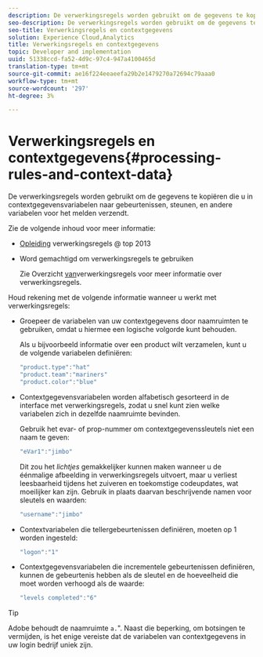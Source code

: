 ```yaml
---
description: De verwerkingsregels worden gebruikt om de gegevens te kopiëren die u in contextgegevensvariabelen naar gebeurtenissen, steunen, en andere variabelen voor het melden verzendt.
seo-description: De verwerkingsregels worden gebruikt om de gegevens te kopiëren die u in contextgegevensvariabelen naar gebeurtenissen, steunen, en andere variabelen voor het melden verzendt.
seo-title: Verwerkingsregels en contextgegevens
solution: Experience Cloud,Analytics
title: Verwerkingsregels en contextgegevens
topic: Developer and implementation
uuid: 51338ccd-fa52-4d9c-97c4-947a4100465d
translation-type: tm+mt
source-git-commit: ae16f224eeaeefa29b2e1479270a72694c79aaa0
workflow-type: tm+mt
source-wordcount: '297'
ht-degree: 3%

---
```



# Verwerkingsregels en contextgegevens{#processing-rules-and-context-data}

De verwerkingsregels worden gebruikt om de gegevens te kopiëren die u in contextgegevensvariabelen naar gebeurtenissen, steunen, en andere variabelen voor het melden verzendt.

Zie de volgende inhoud voor meer informatie:

* [Opleiding](https://tv.adobe.com/embed/1181/16506/) verwerkingsregels @ top 2013
* Word gemachtigd om verwerkingsregels te gebruiken

   Zie Overzicht [van](https://docs.adobe.com/content/help/en/analytics/admin/admin-tools/processing-rules/processing-rules.html)verwerkingsregels voor meer informatie over verwerkingsregels.

Houd rekening met de volgende informatie wanneer u werkt met verwerkingsregels:

* Groepeer de variabelen van uw contextgegevens door naamruimten te gebruiken, omdat u hiermee een logische volgorde kunt behouden.

   Als u bijvoorbeeld informatie over een product wilt verzamelen, kunt u de volgende variabelen definiëren:

   ```js
   "product.type":"hat" 
   "product.team":"mariners" 
   "product.color":"blue"
   ```

* Contextgegevensvariabelen worden alfabetisch gesorteerd in de interface met verwerkingsregels, zodat u snel kunt zien welke variabelen zich in dezelfde naamruimte bevinden.

   Gebruik het evar- of prop-nummer om contextgegevenssleutels niet een naam te geven:

   ```js
   "eVar1":"jimbo"
   ```

   Dit zou het *lichtjes* gemakkelijker kunnen maken wanneer u de éénmalige afbeelding in verwerkingsregels uitvoert, maar u verliest leesbaarheid tijdens het zuiveren en toekomstige codeupdates, wat moeilijker kan zijn. Gebruik in plaats daarvan beschrijvende namen voor sleutels en waarden:

   ```js
   "username":"jimbo"
   ```

* Contextvariabelen die tellergebeurtenissen definiëren, moeten op 1 worden ingesteld:

   ```js
   "logon":"1"
   ```

* Contextgegevensvariabelen die incrementele gebeurtenissen definiëren, kunnen de gebeurtenis hebben als de sleutel en de hoeveelheid die moet worden verhoogd als de waarde:

   ```js
   "levels completed":"6"
   ```

>[!TIP]
>
>Adobe behoudt de naamruimte `a.`&quot;. Naast die beperking, om botsingen te vermijden, is het enige vereiste dat de variabelen van contextgegevens in uw login bedrijf uniek zijn.

